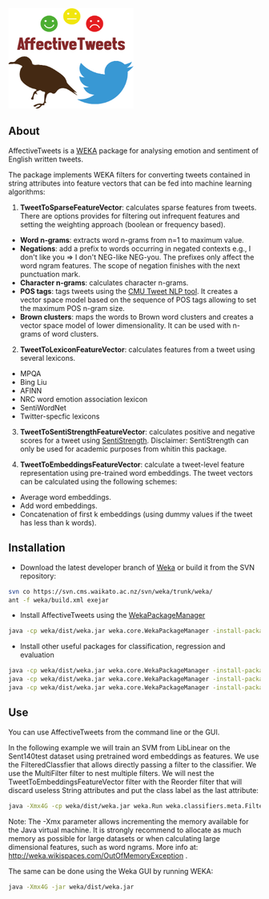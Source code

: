 <img src="logofinal.png" alt="alt text" width="250px" height="200px">

## About

AffectiveTweets is a [WEKA](http://www.cs.waikato.ac.nz/~ml/weka/) package for analysing emotion and sentiment  of English written tweets. 


The package implements WEKA filters for converting tweets contained in string attributes into feature vectors that can be fed into machine learning algorithms:

1. __TweetToSparseFeatureVector__: calculates sparse features from tweets. There are options provides for filtering out infrequent features and setting the weighting approach  (boolean or frequency based).
 * __Word n-grams__: extracts word n-grams from n=1 to maximum value. 
 * __Negations__: add a prefix to words occurring in negated contexts e.g., I don't like you => I don't NEG-like NEG-you. The prefixes only affect the word ngram features. The scope of negation finishes with the next punctuation mark.
 * __Character n-grams__: calculates character n-grams.
 * __POS tags__: tags tweets using the [CMU Tweet NLP tool](http://www.cs.cmu.edu/~ark/TweetNLP/). It creates a vector space model based on the sequence of POS tags allowing to set the maximum POS n-gram size.
 * __Brown clusters__: maps the words to Brown word clusters and creates a vector space model of lower dimensionality. It can be used with n-grams of word clusters.

2. __TweetToLexiconFeatureVector__: calculates features from a tweet using several lexicons.
 * MPQA
 * Bing Liu
 * AFINN
 * NRC word emotion association lexicon
 * SentiWordNet
 * Twitter-specfic lexicons

3. __TweetToSentiStrengthFeatureVector__: calculates positive and negative scores for a tweet using [SentiStrength](http://sentistrength.wlv.ac.uk/). Disclaimer: SentiStrength can only be used for academic purposes from whitin this package.
 
4. __TweetToEmbeddingsFeatureVector__: calculate a tweet-level feature representation using pre-trained word embeddings. The tweet vectors can be calculated using the following schemes: 
 * Average word embeddings.
 * Add word embeddings. 
 * Concatenation of first k embeddings (using dummy values if the tweet has less than k words). 

## Installation

* Download the latest developer branch of [Weka](http://www.cs.waikato.ac.nz/ml/weka/snapshots/weka_snapshots.html) or build it from the SVN repository: 

```bash
svn co https://svn.cms.waikato.ac.nz/svn/weka/trunk/weka/
ant -f weka/build.xml exejar
```

* Install AffectiveTweets using the [WekaPackageManager](http://weka.wikispaces.com/How+do+I+use+the+package+manager%3F) 

```bash
java -cp weka/dist/weka.jar weka.core.WekaPackageManager -install-package https://github.com/felipebravom/AffectiveTweets/releases/download/1.0.0/AffectiveTweets1.0.0.zip
```

* Install other useful packages for classification, regression and evaluation

```bash
java -cp weka/dist/weka.jar weka.core.WekaPackageManager -install-package LibLINEAR
java -cp weka/dist/weka.jar weka.core.WekaPackageManager -install-package LibSVM
java -cp weka/dist/weka.jar weka.core.WekaPackageManager -install-package RankCorrelation
```


## Use

You can use AffectiveTweets from the command line or the GUI.

In the following example we will train an SVM from LibLinear on the Sent140test dataset using pretrained word embeddings as features. We use the FilteredClassfier that allows directly  passing a filter to the classifier.
We use the MultiFilter filter to nest multiple filters. We will nest the TweetToEmbeddingsFeatureVector filter with the Reorder filter that will discard useless String attributes and put the class label as the last attribute:

```bash
java -Xmx4G -cp weka/dist/weka.jar weka.Run weka.classifiers.meta.FilteredClassifier -t $HOME/wekafiles/packages/AffectiveTweets/data/sent140test.arff -split-percentage 66 -F "weka.filters.MultiFilter -F \"weka.filters.unsupervised.attribute.TweetToEmbeddingsFeatureVector -I 1 -B $HOME/wekafiles/packages/AffectiveTweets/resources/w2v.twitter.edinburgh.100d.csv.gz -S 0 -K 15 -L -O\" -F \"weka.filters.unsupervised.attribute.Reorder -R 4-last,3\"" -W weka.classifiers.functions.LibLINEAR -- -S 1 -C 1.0 -E 0.001 -B 1.0 -L 0.1 -I 1000
```
Note: The -Xmx parameter allows incrementing the memory available for the Java virtual machine. It is strongly recommend to allocate as much memory as possible for large datasets or when calculating large dimensional features, such as word  ngrams. More info at: http://weka.wikispaces.com/OutOfMemoryException .

The same can be done using the Weka GUI by running WEKA:

```bash
java -Xmx4G -jar weka/dist/weka.jar 
```


